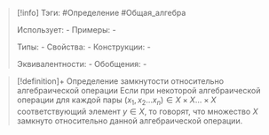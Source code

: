 > [!info]
> Тэги: #Определение #Общая_алгебра 
> 
> Использует: *-*
> Примеры: *-*
> 
> Типы: *-*
> Свойства: *-*
> Конструкции: *-*
> 
> Эквивалентности: *-*
> Обобщения: *-*

> [!definition]+ Определение замкнутости относительно алгебраической операции
> Если при некоторой алгебраической операции для каждой пары $(x_1, x_2 ... x_n) \in X \times X ... \times X$ соответствующий элемент $y \in X$, то говорят, что множество $X$ замкнуто относительно данной алгебраической операции.